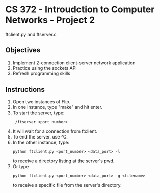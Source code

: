 # CS 372 - Introudction to Computer Networks - Project 2
ftclient.py and ftserver.c

## Objectives
1. Implement 2-connection client-server network application
2. Practice using the sockets API
3. Refresh programming skills

## Instructions
1. Open two instances of Flip.
2. In one instance, type "make" and hit enter.
3. To start the server, type:
	```
	./ftserver <port_number>
	```
4. It will wait for a connection from ftclient.
5. To end the server, use ^C.
6. In the other instance, type:
	```
	python ftclient.py <port_number> <data_port> -l
	```
	to receive a directory listing at the server's pwd.
7. Or type
   ```
   python ftclient.py <port_number> <data_port> -g <filename>
   ```
   to receive a specific file from the server's directory.
